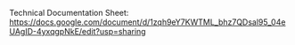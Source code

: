 Technical Documentation Sheet: https://docs.google.com/document/d/1zqh9eY7KWTML_bhz7QDsal95_04eUAgID-4yxqgpNkE/edit?usp=sharing
